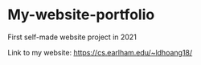 # My-website-portfolio
First self-made website project in 2021

Link to my website: https://cs.earlham.edu/~ldhoang18/
